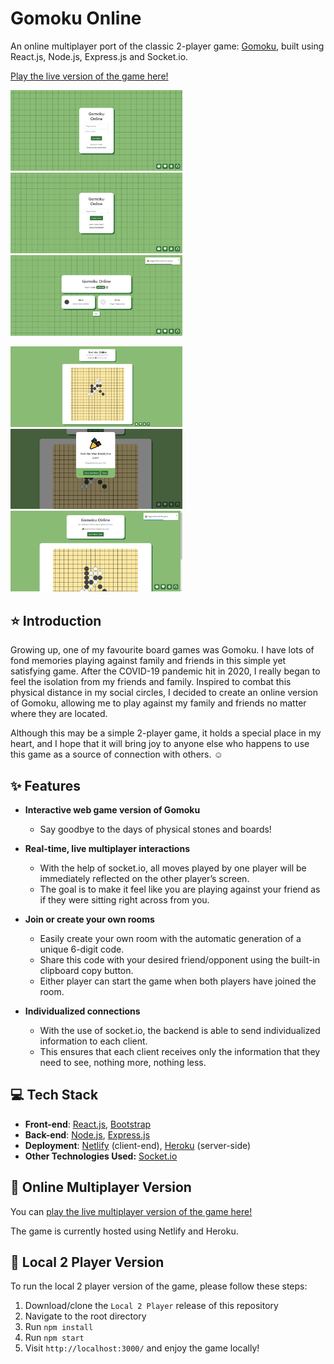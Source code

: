 # Gomoku Online

An online multiplayer port of the classic 2-player game: [Gomoku](https://en.wikipedia.org/wiki/Gomoku), built using React.js, Node.js, Express.js and Socket.io. 

[Play the live version of the game here!](https://gomoku-online.netlify.app/)

<img src="screenshots/Gomoku1.PNG" width="275" title="Join"> <img src="screenshots/Gomoku2.PNG" width="275" title="Create"> <img src="screenshots/Gomoku4.PNG" width="275" title="Room Begin">

<img src="screenshots/Gomoku5.PNG" width="275" title="In Game"> <img src="screenshots/Gomoku6.PNG" width="275" title="Winner"> <img src="screenshots/Gomoku8.PNG" width="275" title="End Game">

## :star: Introduction 

Growing up, one of my favourite board games was Gomoku. I have lots of fond memories playing against family and friends in this simple yet satisfying game. After the COVID-19 pandemic hit in 2020, I really began to feel the isolation from my friends and family. Inspired to combat this physical distance in my social circles, I decided to create an online version of Gomoku, allowing me to play against my family and friends no matter where they are located.

Although this may be a simple 2-player game, it holds a special place in my heart, and I hope that it will bring joy to anyone else who happens to use this game as a source of connection with others. :relaxed:

## :sparkles: Features

* **Interactive web game version of Gomoku**
	- Say goodbye to the days of physical stones and boards!   

* **Real-time, live multiplayer interactions**
	- With the help of socket.io, all moves played by one player will be immediately reflected on the other player’s screen. 
	- The goal is to make it feel like you are playing against your friend as if they were sitting right across from you. 

* **Join or create your own rooms** 
	- Easily create your own room with the automatic generation of a unique 6-digit code. 
	- Share this code with your desired friend/opponent using the built-in clipboard copy button.
	- Either player can start the game when both players have joined the room.

* **Individualized connections**
	- With the use of socket.io, the backend is able to send individualized information to each client. 
	- This ensures that each client receives only the information that they need to see, nothing more, nothing less. 

## :computer: Tech Stack

- **Front-end**: [React.js](https://reactjs.org/), [Bootstrap](https://getbootstrap.com/)
- **Back-end**: [Node.js](https://nodejs.org/en/), [Express.js](https://expressjs.com/)
- **Deployment**: [Netlify](https://www.netlify.com/) (client-end), [Heroku](https://www.heroku.com/) (server-side)
- **Other Technologies Used:** [Socket.io](https://socket.io/)

## :raised_hands: Online Multiplayer Version

You can [play the live multiplayer version of the game here!](https://gomoku-online.netlify.app/)

The game is currently hosted using Netlify and Heroku. 

## :wave: Local 2 Player Version

To run the local 2 player version of the game, please follow these steps:

1. Download/clone the `Local 2 Player` release of this repository
2. Navigate to the root directory 
3. Run `npm install`
4. Run `npm start`
5. Visit `http://localhost:3000/` and enjoy the game locally!